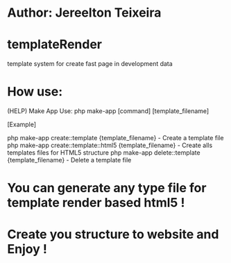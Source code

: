 
# Author: Jereelton Teixeira

# templateRender
template system for create fast page in development data

# How use:

(HELP) Make App
Use: php make-app [command] [template_filename]

[Example]

php make-app create::template {template_filename}        - Create a template file
php make-app create::template::html5 {template_filename} - Create alls templates files for HTML5 structure
php make-app delete::template {template_filename}        - Delete a template file

# You can generate any type file for template render based html5 !

# Create you structure to website and Enjoy !

